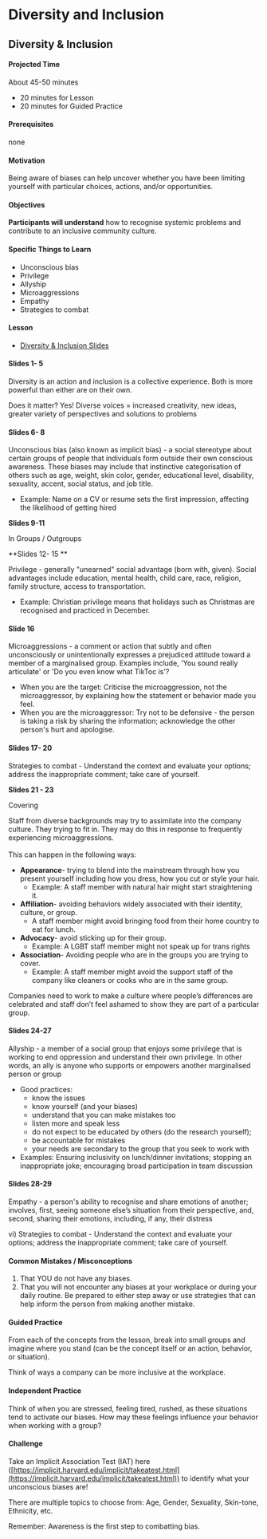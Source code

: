 # Diversity and Inclusion

## Diversity & Inclusion

#### Projected Time

About 45-50 minutes

* 20 minutes for Lesson
* 20 minutes for Guided Practice

#### Prerequisites

none

#### Motivation

Being aware of biases can help uncover whether you have been limiting yourself with particular choices, actions, and/or opportunities.

#### Objectives

**Participants will understand** how to recognise systemic problems and contribute to an inclusive community culture.

#### Specific Things to Learn

* Unconscious bias
* Privilege
* Allyship
* Microaggressions
* Empathy
* Strategies to combat

#### Lesson

* [Diversity & Inclusion Slides](https://docs.google.com/presentation/d/1gk-mLW\_XpOYaEgDQX\_s9NPulyuu6Fnd0szZc9Sv4WRY/edit?usp=sharing)

#### Slides 1- 5

Diversity is an action and inclusion is a collective experience. Both is more powerful than either are on their own.

Does it matter? Yes! Diverse voices = increased creativity, new ideas, greater variety of perspectives and solutions to problems

#### Slides 6- 8

Unconscious bias (also known as implicit bias) - a social stereotype about certain groups of people that individuals form outside their own conscious awareness. These biases may include that instinctive categorisation of others such as age, weight, skin color, gender, educational level, disability, sexuality, accent, social status, and job title.

* Example: Name on a CV or resume sets the first impression, affecting the likelihood of getting hired

**Slides 9-11**

In Groups / Outgroups&#x20;

**Slides 12- 15 **

Privilege - generally "unearned" social advantage (born with, given). Social advantages include education, mental health, child care, race, religion, family structure, access to transportation.

* Example: Christian privilege means that holidays such as Christmas are recognised and practiced in December.

#### Slide 16

Microaggressions - a comment or action that subtly and often unconsciously or unintentionally expresses a prejudiced attitude toward a member of a marginalised group. Examples include, 'You sound really articulate' or 'Do you even know what TikToc is'?

* When you are the target: Criticise the microaggression, not the microaggressor, by explaining how the statement or behavior made you feel.
* When you are the microaggressor: Try not to be defensive - the person is taking a risk by sharing the information; acknowledge the other person's hurt and apologise.

#### Slides 17- 20

Strategies to combat - Understand the context and evaluate your options; address the inappropriate comment; take care of yourself.

**Slides 21 - 23**

Covering

Staff from diverse backgrounds may try to assimilate into the company culture. They trying to fit in. They may do this in response to frequently experiencing microaggressions. \
\
This can happen in the following ways:

* **Appearance**- trying to blend into the mainstream through how you present yourself  including how you dress, how you cut or style your hair.&#x20;
  * Example: A staff member with natural hair might start straightening it.&#x20;
* **Affiliation**- avoiding behaviors widely associated with their identity, culture, or group.&#x20;
  * A staff member might avoid bringing food from their home country to eat for lunch.
* **Advocacy**-  avoid sticking up for their group. &#x20;
  * Example: A LGBT staff member might not speak up for trans rights
* **Association**- Avoiding people who are in the groups you are trying to cover.&#x20;
  * Example: A staff member might avoid the support staff of the company like cleaners or cooks who are in the same group.

Companies need to work to make a culture where people’s differences are celebrated and staff don’t feel ashamed to show they are part of a particular group.&#x20;

#### Slides 24-27

Allyship - a member of a social group that enjoys some privilege that is working to end oppression and understand their own privilege. In other words, an ally is anyone who supports or empowers another marginalised person or group

* Good practices:&#x20;
  * know the issues
  * know yourself (and your biases)
  * understand that you can make mistakes too
  * listen more and speak less
  * do not expect to be educated by others (do the research yourself);&#x20;
  * be accountable for mistakes&#x20;
  * your needs are secondary to the group that you seek to work with
* Examples: Ensuring inclusivity on lunch/dinner invitations; stopping an inappropriate joke; encouraging broad participation in team discussion

#### Slides 28-29

Empathy - a person's ability to recognise and share emotions of another; involves, first, seeing someone else’s situation from their perspective, and, second, sharing their emotions, including, if any, their distress

vi) Strategies to combat - Understand the context and evaluate your options; address the inappropriate comment; take care of yourself.

#### Common Mistakes / Misconceptions

1. That YOU do not have any biases.
2. That you will not encounter any biases at your workplace or during your daily routine. Be prepared to either step away or use strategies that can help inform the person from making another mistake.

#### Guided Practice

From each of the concepts from the lesson, break into small groups and imagine where you stand (can be the concept itself or an action, behavior, or situation).&#x20;

Think of ways a company can be more inclusive at the workplace.

#### Independent Practice

Think of when you are stressed, feeling tired, rushed, as these situations tend to activate our biases. How may these feelings influence your behavior when working with a group?&#x20;

#### Challenge

Take an Implicit Association Test (IAT) here ([https://implicit.harvard.edu/implicit/takeatest.html](https://implicit.harvard.edu/implicit/takeatest.html)) to identify what your unconscious biases are!

There are multiple topics to choose from: Age, Gender, Sexuality, Skin-tone, Ethnicity, etc.

Remember: Awareness is the first step to combatting bias.
